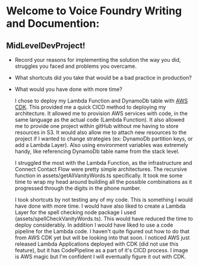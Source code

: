 # Welcome to Voice Foundry Writing and Documention:
## MidLevelDevProject!
 * Record your reasons for implementing the solution the way you did, struggles you faced and problems you overcame.
 * What shortcuts did you take that would be a bad practice in production?
 * What would you have done with more time?
 
    I chose to deploy my Lambda Function and DynamoDb table with [AWS CDK](https://docs.aws.amazon.com/cdk/latest/guide/getting_started.html). This provided me a quick CICD method to deploying my architecture. It allowed me to provision AWS services with code, in the same language as the actual code (Lambda Function). It also allowed me to provide one project within gitHub without me having to store resources in S3. It would also allow me to attach new resources to the project if I wanted to change strategies (ex: DynamoDb partition keys, or add a Lambda Layer). Also using environment variables was extremely handy, like referencing DynamoDb table name from the stack level.  

    I struggled the most with the Lambda Function, as the infrastructure and Connect Contact Flow were pretty simple architectures. The recursive function in assets/getAllVanityWords.ts specifically. It took me some time to wrap my head around building all the possible combinations as it progressed through the digits in the phone number. 

    I took shortcuts by not testing any of my code. This is something I would have done with more time. I would have also liked to create a Lambda Layer for the spell checking node package I used (assets/spellCheckVanityWords.ts). This would have reduced the time to deploy considerably. In addition I would have liked to use a code pipeline for the Lambda code. I haven't quite figured out how to do that from AWS CDK yet but will be looking into that soon. I noticed AWS just released Lambda Applications deployed with CDK (did not use this feature), but it has CodePipeline as a part of it's CICD process. I image is AWS magic but I'm confident I will eventually figure it out with CDK.
